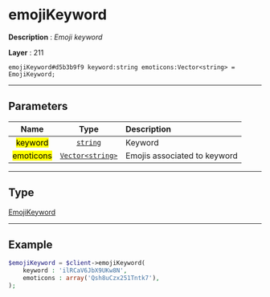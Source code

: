 # emojiKeyword

**Description** : *Emoji keyword*

**Layer** : 211

```tl
emojiKeyword#d5b3b9f9 keyword:string emoticons:Vector<string> = EmojiKeyword;
```

---

## Parameters

| Name | Type | Description |
| :---: | :---: | :--- |
| <mark>keyword</mark> | [`string`](type/string) | Keyword |
| <mark>emoticons</mark> | [`Vector<string>`](type/string) | Emojis associated to keyword |

---

## Type

[EmojiKeyword](type/EmojiKeyword)

---

## Example

```php
$emojiKeyword = $client->emojiKeyword(
	keyword : 'ilRCaV6JbX9UKw8N',
	emoticons : array('Qsh8uCzx251Tntk7'),
);
```